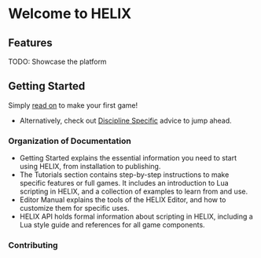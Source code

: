 # Welcome to HELIX

## Features
TODO: Showcase the platform

## Getting Started
Simply [read on]() to make your first game!

- Alternatively, check out [Discipline Specific]() advice to jump ahead.

### Organization of Documentation
- Getting Started explains the essential information you need to start using HELIX, from installation to publishing.
- The Tutorials section contains step-by-step instructions to make specific features or full games. It includes an introduction to Lua scripting in HELIX, and a collection of examples to learn from and use.
- Editor Manual explains the tools of the HELIX Editor, and how to customize them for specific uses.
- HELIX API holds formal information about scripting in HELIX, including a Lua style guide and references for all game components.

### Contributing